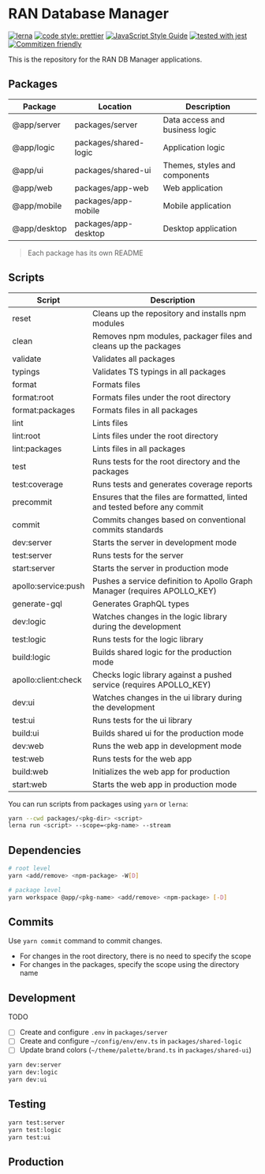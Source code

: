 # RAN Database Manager

[![lerna](https://img.shields.io/badge/maintained%20with-lerna-cc00ff.svg)](https://lerna.js.org/)
[![code style: prettier](https://img.shields.io/badge/code_style-prettier-ff69b4.svg?style=flat-square)](https://github.com/prettier/prettier)
[![JavaScript Style Guide](https://img.shields.io/badge/code_style-standard-brightgreen.svg)](https://standardjs.com)
[![tested with jest](https://img.shields.io/badge/tested_with-jest-99424f.svg)](https://github.com/facebook/jest)
[![Commitizen friendly](https://img.shields.io/badge/commitizen-friendly-brightgreen.svg)](http://commitizen.github.io/cz-cli/)

This is the repository for the RAN DB Manager applications.

## Packages

| Package      | Location              | Description                    |
| ------------ | --------------------- | ------------------------------ |
| @app/server  | packages/server       | Data access and business logic |
| @app/logic   | packages/shared-logic | Application logic              |
| @app/ui      | packages/shared-ui    | Themes, styles and components  |
| @app/web     | packages/app-web      | Web application                |
| @app/mobile  | packages/app-mobile   | Mobile application             |
| @app/desktop | packages/app-desktop  | Desktop application            |

> Each package has its own README

## Scripts

| Script              | Description                                                               |
| ------------------- | ------------------------------------------------------------------------- |
| reset               | Cleans up the repository and installs npm modules                         |
| clean               | Removes npm modules, packager files and cleans up the packages            |
| validate            | Validates all packages                                                    |
| typings             | Validates TS typings in all packages                                      |
| format              | Formats files                                                             |
| format:root         | Formats files under the root directory                                    |
| format:packages     | Formats files in all packages                                             |
| lint                | Lints files                                                               |
| lint:root           | Lints files under the root directory                                      |
| lint:packages       | Lints files in all packages                                               |
| test                | Runs tests for the root directory and the packages                        |
| test:coverage       | Runs tests and generates coverage reports                                 |
| precommit           | Ensures that the files are formatted, linted and tested before any commit |
| commit              | Commits changes based on conventional commits standards                   |
| dev:server          | Starts the server in development mode                                     |
| test:server         | Runs tests for the server                                                 |
| start:server        | Starts the server in production mode                                      |
| apollo:service:push | Pushes a service definition to Apollo Graph Manager (requires APOLLO_KEY) |
| generate-gql        | Generates GraphQL types                                                   |
| dev:logic           | Watches changes in the logic library during the development               |
| test:logic          | Runs tests for the logic library                                          |
| build:logic         | Builds shared logic for the production mode                               |
| apollo:client:check | Checks logic library against a pushed service (requires APOLLO_KEY)       |
| dev:ui              | Watches changes in the ui library during the development                  |
| test:ui             | Runs tests for the ui library                                             |
| build:ui            | Builds shared ui for the production mode                                  |
| dev:web             | Runs the web app in development mode                                      |
| test:web            | Runs tests for the web app                                                |
| build:web           | Initializes the web app for production                                    |
| start:web           | Starts the web app in production mode                                     |

You can run scripts from packages using `yarn` or `lerna`:

```sh
yarn --cwd packages/<pkg-dir> <script>
lerna run <script> --scope=<pkg-name> --stream
```

## Dependencies

```sh
# root level
yarn <add/remove> <npm-package> -W[D]

# package level
yarn workspace @app/<pkg-name> <add/remove> <npm-package> [-D]
```

## Commits

Use `yarn commit` command to commit changes.

- For changes in the root directory, there is no need to specify the scope
- For changes in the packages, specify the scope using the directory name

## Development

TODO

- [ ] Create and configure `.env` in `packages/server`
- [ ] Create and configure `~/config/env/env.ts` in `packages/shared-logic`
- [ ] Update brand colors (`~/theme/palette/brand.ts` in `packages/shared-ui`)

```sh
yarn dev:server
yarn dev:logic
yarn dev:ui
```

## Testing

```sh
yarn test:server
yarn test:logic
yarn test:ui
```

## Production
